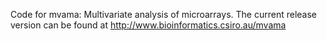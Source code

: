 Code for mvama: Multivariate analysis of microarrays. 
The current release version can be found at http://www.bioinformatics.csiro.au/mvama